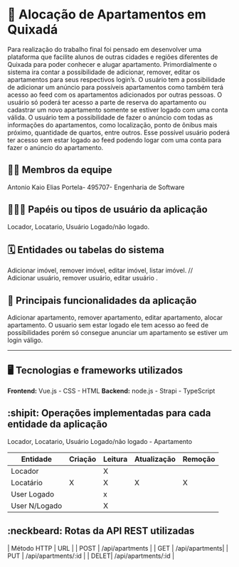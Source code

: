 # :checkered_flag: Alocação  de Apartamentos em Quixadá


Para realização do trabalho final foi pensado em desenvolver uma plataforma que facilite alunos de outras cidades e regiões diferentes de Quixada para poder conhecer e alugar apartamento. Primordialmente o sistema ira contar a possibilidade de adicionar, remover, editar os apartamentos para seus respectivos login’s. O usuário tem a possibilidade de adicionar um anúncio para possíveis apartamentos como também terá acesso ao feed com os apartamentos adicionados por outras pessoas. O usuário só poderá ter acesso a parte de reserva do apartamento ou cadastrar um novo apartamento somente se estiver logado com uma conta válida.  O usuário tem a possibilidade de fazer o anúncio com todas as informações do apartamentos, como localização, ponto de ônibus mais próximo, quantidade de quartos, entre outros. Esse possível usuário poderá ter acesso sem estar logado ao feed podendo logar com uma conta para fazer o anúncio do apartamento.

## :technologist: Membros da equipe

Antonio Kaio Elias Portela- 495707- Engenharia de Software

## :people_holding_hands: Papéis ou tipos de usuário da aplicação

Locador, Locatario, Usuário Logado/não logado.

## :spiral_calendar: Entidades ou tabelas do sistema

Adicionar imóvel, remover imóvel, editar imóvel, listar imóvel. //  
Adicionar usuário, remover usuário, editar usuário .



## :triangular_flag_on_post:	 Principais funcionalidades da aplicação

Adicionar apartamento, remover apartamento, editar apartamento, alocar apartamento. O usuario sem estar logado ele tem acesso ao feed de possibilidades porém só consegue anunciar um apartamento se estiver um login váligo.

----

## :desktop_computer: Tecnologias e frameworks utilizados

**Frontend:** Vue.js - CSS - HTML
**Backend:** node.js - Strapi - TypeScript 



## :shipit: Operações implementadas para cada entidade da aplicação

Locador, Locatario, Usuário Logado/não logado - Apartamento

| Entidade  | Criação | Leitura | Atualização | Remoção |
| --- | ---     | --- | --- | --- |
| Locador       |   |  X  |    |   |
| Locatário     | X |  X  | X  | X |
| User Logado   |   |  x  |    |   |
| User N/Logado |   |  X  |    |   |

## :neckbeard: Rotas da API REST utilizadas

| Método HTTP | URL |
| POST | /api/apartments |
| GET  | /api/apartments|
| PUT  | /api/apartments/:id |
| DELET| /api/apartments/:id |

